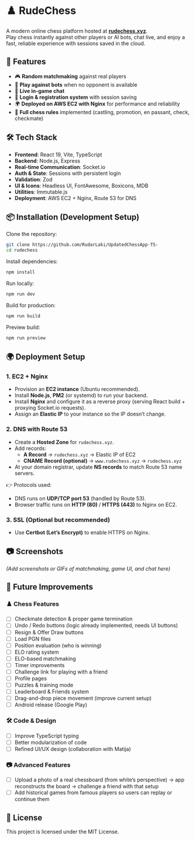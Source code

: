 # ♟️ RudeChess

A modern online chess platform hosted at **[rudechess.xyz](https://rudechess.xyz)**.  
Play chess instantly against other players or AI bots, chat live, and enjoy a fast, reliable experience with sessions saved in the cloud.  

## 🚀 Features  
- 🎮 **Random matchmaking** against real players  
- 🤖 **Play against bots** when no opponent is available  
- 💬 **Live in-game chat**  
- 🔐 **Login & registration system** with session saving  
- 🌍 **Deployed on AWS EC2 with Nginx** for performance and reliability  
- 📜 **Full chess rules** implemented (castling, promotion, en passant, check, checkmate)  

## 🛠️ Tech Stack  
- **Frontend**: React 19, Vite, TypeScript  
- **Backend**: Node.js, Express  
- **Real-time Communication**: Socket.io  
- **Auth & State**: Sessions with persistent login  
- **Validation**: Zod  
- **UI & Icons**: Headless UI, FontAwesome, Boxicons, MDB  
- **Utilities**: Immutable.js
- **Deployment**: AWS EC2 + Nginx, Route 53 for DNS  

## 📦 Installation (Development Setup)  

Clone the repository:  
```bash
git clone https://github.com/RudarLaki/UpdatedChessApp-TS-
cd rudechess
```

Install dependencies:  
```bash
npm install
```

Run locally:  
```bash
npm run dev
```

Build for production:  
```bash
npm run build
```

Preview build:  
```bash
npm run preview
```

## 🌍 Deployment Setup  

### 1. EC2 + Nginx  
- Provision an **EC2 instance** (Ubuntu recommended).  
- Install **Node.js**, **PM2** (or systemd) to run your backend.  
- Install **Nginx** and configure it as a reverse proxy (serving React build + proxying Socket.io requests).  
- Assign an **Elastic IP** to your instance so the IP doesn’t change.  

### 2. DNS with Route 53  
- Create a **Hosted Zone** for `rudechess.xyz`.  
- Add records:  
  - **A Record** → `rudechess.xyz` → Elastic IP of EC2  
  - **CNAME Record (optional)** → `www.rudechess.xyz` → `rudechess.xyz`  
- At your domain registrar, update **NS records** to match Route 53 name servers.  

👉 Protocols used:  
- DNS runs on **UDP/TCP port 53** (handled by Route 53).  
- Browser traffic runs on **HTTP (80)** / **HTTPS (443)** to Nginx on EC2.  

### 3. SSL (Optional but recommended)  
- Use **Certbot (Let’s Encrypt)** to enable HTTPS on Nginx.  

## 📷 Screenshots  
_(Add screenshots or GIFs of matchmaking, game UI, and chat here)_  

## 🔮 Future Improvements  

### ♟️ Chess Features  
- [ ] Checkmate detection & proper game termination  
- [ ] Undo / Redo buttons (logic already implemented, needs UI buttons)  
- [ ] Resign & Offer Draw buttons  
- [ ] Load PGN files  
- [ ] Position evaluation (who is winning)  
- [ ] ELO rating system  
- [ ] ELO-based matchmaking  
- [ ] Timer improvements  
- [ ] Challenge link for playing with a friend  
- [ ] Profile pages  
- [ ] Puzzles & training mode  
- [ ] Leaderboard & Friends system  
- [ ] Drag-and-drop piece movement (improve current setup)  
- [ ] Android release (Google Play)  

### 🛠️ Code & Design  
- [ ] Improve TypeScript typing  
- [ ] Better modularization of code  
- [ ] Refined UI/UX design (collaboration with Matija)  

### 📷 Advanced Features  
- [ ] Upload a photo of a real chessboard (from white’s perspective) → app reconstructs the board → challenge a friend with that setup  
- [ ] Add historical games from famous players so users can replay or continue them  

## 📜 License  
This project is licensed under the MIT License.  
